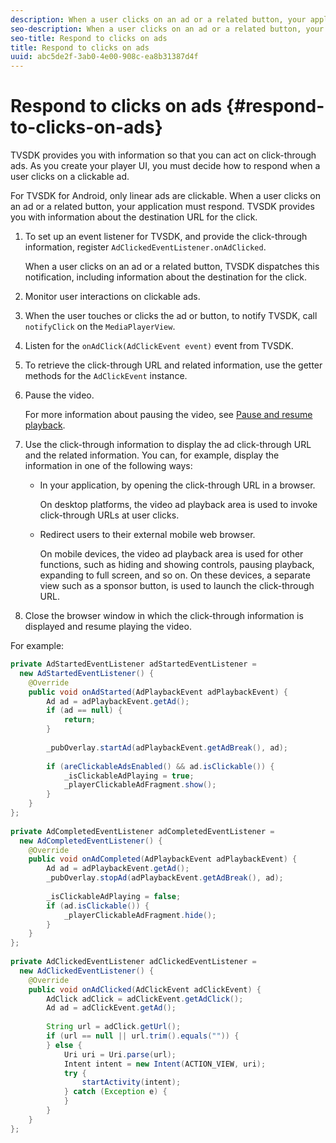 ```yaml
---
description: When a user clicks on an ad or a related button, your application must respond. TVSDK provides you with information about the destination URL for the click.
seo-description: When a user clicks on an ad or a related button, your application must respond. TVSDK provides you with information about the destination URL for the click.
seo-title: Respond to clicks on ads
title: Respond to clicks on ads
uuid: abc5de2f-3ab0-4e00-908c-ea8b31387d4f
---
```


# Respond to clicks on ads {#respond-to-clicks-on-ads}

TVSDK provides you with information so that you can act on click-through ads. As you create your player UI, you must decide how to respond when a user clicks on a clickable ad.

For TVSDK for Android, only linear ads are clickable.
When a user clicks on an ad or a related button, your application must respond. TVSDK provides you with information about the destination URL for the click.

1. To set up an event listener for TVSDK, and provide the click-through information, register `AdClickedEventListener.onAdClicked`.

   When a user clicks on an ad or a related button, TVSDK dispatches this notification, including information about the destination for the click.
1. Monitor user interactions on clickable ads.
1. When the user touches or clicks the ad or button, to notify TVSDK, call `notifyClick` on the `MediaPlayerView`.
1. Listen for the `onAdClick(AdClickEvent event)` event from TVSDK.
1. To retrieve the click-through URL and related information, use the getter methods for the `AdClickEvent` instance.
1. Pause the video.

   For more information about pausing the video, see  [Pause and resume playback](../../ad-insertion/clickable-ads/android-3.0-pausing-resuming-playback.md).
1. Use the click-through information to display the ad click-through URL and the related information. You can, for example, display the information in one of the following ways:

    * In your application, by opening the click-through URL in a browser.

      On desktop platforms, the video ad playback area is used to invoke click-through URLs at user clicks. 
    * Redirect users to their external mobile web browser.

      On mobile devices, the video ad playback area is used for other functions, such as hiding and showing controls, pausing playback, expanding to full screen, and so on. On these devices, a separate view such as a sponsor button, is used to launch the click-through URL.

1. Close the browser window in which the click-through information is displayed and resume playing the video.

<!--<a id="example_2D93228E510D438C8AB5559897817A47"></a>-->

For example: 

```java
private AdStartedEventListener adStartedEventListener =  
  new AdStartedEventListener() { 
    @Override 
    public void onAdStarted(AdPlaybackEvent adPlaybackEvent) { 
        Ad ad = adPlaybackEvent.getAd(); 
        if (ad == null) { 
            return; 
        } 
 
        _pubOverlay.startAd(adPlaybackEvent.getAdBreak(), ad); 
 
        if (areClickableAdsEnabled() && ad.isClickable()) { 
            _isClickableAdPlaying = true; 
            _playerClickableAdFragment.show(); 
        } 
    } 
}; 
 
private AdCompletedEventListener adCompletedEventListener =  
  new AdCompletedEventListener() { 
    @Override 
    public void onAdCompleted(AdPlaybackEvent adPlaybackEvent) { 
        Ad ad = adPlaybackEvent.getAd(); 
        _pubOverlay.stopAd(adPlaybackEvent.getAdBreak(), ad); 
 
        _isClickableAdPlaying = false; 
        if (ad.isClickable()) { 
            _playerClickableAdFragment.hide(); 
        } 
    } 
}; 
 
private AdClickedEventListener adClickedEventListener =  
  new AdClickedEventListener() { 
    @Override 
    public void onAdClicked(AdClickEvent adClickEvent) { 
        AdClick adClick = adClickEvent.getAdClick(); 
        Ad ad = adClickEvent.getAd(); 
 
        String url = adClick.getUrl(); 
        if (url == null || url.trim().equals("")) { 
        } else { 
            Uri uri = Uri.parse(url); 
            Intent intent = new Intent(ACTION_VIEW, uri); 
            try { 
                startActivity(intent); 
            } catch (Exception e) { 
            } 
        } 
    } 
}; 

```